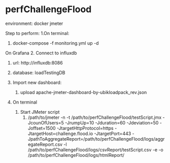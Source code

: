 # perfChallengeFlood

environment:
docker
jmeter

Step to perform:
1.On terminal:
   1. docker-compose -f monitoring.yml up -d

On Grafana
2. Connect to influxdb
   1. url: http://influxdb:8086
   2. database: loadTestingDB
   3. Import new dashboard:
      1. upload apache-jmeter-dashboard-by-ubikloadpack_rev.json

3. On terminal
   1. Start JMeter script
      1. /path/to/jmeter -n -t /path/to/perfChallengeFlood/testScript.jmx -JcounOfUsers=5 -JrumpUp=10 -Jduration=60 -Jdeviation=50 -Joffset=1500 -JtargetHttpProtocol=https -JtargetHost=challenge.flood.io -JtargetPort=443 -JpathToAggregateReport=/path/to/perfChallengeFlood/logs/aggregateReport.csv -l /path/to/perfChallengeFlood/logs/csvReport/testScript.csv -e -o /path/to/perfChallengeFlood/logs/htmlReport/